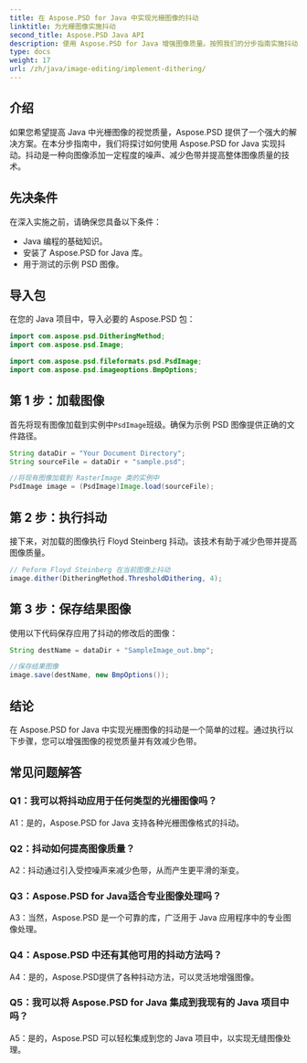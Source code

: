 ```yaml
---
title: 在 Aspose.PSD for Java 中实现光栅图像的抖动
linktitle: 为光栅图像实施抖动
second_title: Aspose.PSD Java API
description: 使用 Aspose.PSD for Java 增强图像质量。按照我们的分步指南实施抖动并消除色带。
type: docs
weight: 17
url: /zh/java/image-editing/implement-dithering/
---
```

## 介绍

如果您希望提高 Java 中光栅图像的视觉质量，Aspose.PSD 提供了一个强大的解决方案。在本分步指南中，我们将探讨如何使用 Aspose.PSD for Java 实现抖动。抖动是一种向图像添加一定程度的噪声、减少色带并提高整体图像质量的技术。

## 先决条件

在深入实施之前，请确保您具备以下条件：

- Java 编程的基础知识。
- 安装了 Aspose.PSD for Java 库。
- 用于测试的示例 PSD 图像。

## 导入包

在您的 Java 项目中，导入必要的 Aspose.PSD 包：

```java
import com.aspose.psd.DitheringMethod;
import com.aspose.psd.Image;

import com.aspose.psd.fileformats.psd.PsdImage;
import com.aspose.psd.imageoptions.BmpOptions;
```

## 第 1 步：加载图像

首先将现有图像加载到实例中`PsdImage`班级。确保为示例 PSD 图像提供正确的文件路径。

```java
String dataDir = "Your Document Directory";
String sourceFile = dataDir + "sample.psd";

//将现有图像加载到 RasterImage 类的实例中
PsdImage image = (PsdImage)Image.load(sourceFile);
```

## 第 2 步：执行抖动

接下来，对加载的图像执行 Floyd Steinberg 抖动。该技术有助于减少色带并提高图像质量。

```java
// Peform Floyd Steinberg 在当前图像上抖动
image.dither(DitheringMethod.ThresholdDithering, 4);
```

## 第 3 步：保存结果图像

使用以下代码保存应用了抖动的修改后的图像：

```java
String destName = dataDir + "SampleImage_out.bmp";

//保存结果图像
image.save(destName, new BmpOptions());
```

## 结论

在 Aspose.PSD for Java 中实现光栅图像的抖动是一个简单的过程。通过执行以下步骤，您可以增强图像的视觉质量并有效减少色带。

## 常见问题解答

### Q1：我可以将抖动应用于任何类型的光栅图像吗？

A1：是的，Aspose.PSD for Java 支持各种光栅图像格式的抖动。

### Q2：抖动如何提高图像质量？

A2：抖动通过引入受控噪声来减少色带，从而产生更平滑的渐变。

### Q3：Aspose.PSD for Java适合专业图像处理吗？

A3：当然，Aspose.PSD 是一个可靠的库，广泛用于 Java 应用程序中的专业图像处理。

### Q4：Aspose.PSD 中还有其他可用的抖动方法吗？

A4：是的，Aspose.PSD提供了各种抖动方法，可以灵活地增强图像。

### Q5：我可以将 Aspose.PSD for Java 集成到我现有的 Java 项目中吗？

A5：是的，Aspose.PSD 可以轻松集成到您的 Java 项目中，以实现无缝图像处理。